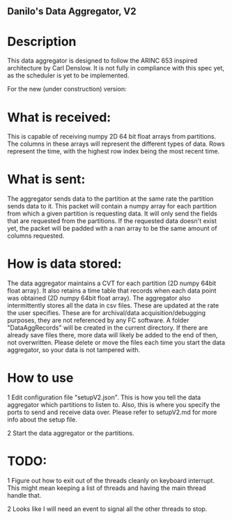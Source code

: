## Danilo's Data Aggregator, V2

# Description

This data aggregator is designed to follow the ARINC 653 inspired architecture by Carl Denslow. It is not fully in compliance with this spec yet, as the scheduler is yet to be implemented.

For the new (under construction) version:

# What is received:
This is capable of receiving numpy 2D 64 bit float arrays from partitions. The columns in these arrays will represent the different types of data. Rows represent the time, with the highest row index being the most recent time.

# What is sent:
The aggregator sends data to the partition at the same rate the partition sends data to it. This packet will contain a numpy array for each partition from which a given partition is requesting data. It will only send the fields that are requested from the partitions. If the requested data doesn't exist yet, the packet will be padded with a nan array to be the same amount of columns requested. 

# How is data stored:
The data aggregator maintains a CVT for each partition (2D numpy 64bit float array). It also retains a time table that records when each data point was obtained (2D numpy 64bit float array). The aggregator also intermittently stores all the data in csv files. These are updated at the rate the user specifies. These are for archival/data acquisition/debugging purposes, they are not referenced by any FC software. A folder "DataAggRecords" will be created in the current directory. If there are already save files there, more data will likely be added to the end of then, not overwritten. Please delete or move the files each time you start the data aggregator, so your data is not tampered with.

# How to use

1 Edit configuration file "setupV2.json". This is how you tell the data aggregator which partitions to listen to. Also, this is where you specify the ports to send and receive data over. Please refer to setupV2.md for more info about the setup file.

2 Start the data aggregator or the partitions. 



# TODO:

1 Figure out how to exit out of the threads cleanly on keyboard interrupt. This might mean keeping a list of threads and having the main thread handle that.

2 Looks like I will need an event to signal all the other threads to stop.